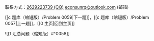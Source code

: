 联系方式：<a href="https://qm.qq.com/q/iA1sKuakak">2629223739 (QQ)</a> <a href="mailto:econsunrq@outlook.com">econsunrq@outlook.com (邮箱)</a>

[[c 题库（缩短版）/Problem 0059|下一题]]，[[c 题库（缩短版）/Problem 0057|上一题]]，[[0 主页|回到主页]]

![[1 汇总问题（缩短版）#^0058]]